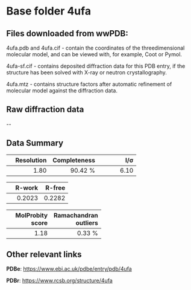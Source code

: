 # Base folder 4ufa

## Files downloaded from wwPDB:

4ufa.pdb and 4ufa.cif - contain the coordinates of the threedimensional molecular model, and can be viewed with, for example, Coot or Pymol.

4ufa-sf.cif - contains deposited diffraction data for this PDB entry, if the structure has been solved with X-ray or neutron crystallography.

4ufa.mtz - contains structure factors after automatic refinement of molecular model against the diffraction data.

## Raw diffraction data

--<br> 

## Data Summary
|   | Resolution | Completeness| I/$\boldsymbol{\sigma}$ |
|---|-------------:|----------------:|--------------:|
|   |1.80|90.42 %|<img width=50/>6.10 |

|   | **R-work**| **R-free**   
|---|-------------:|----------------:|           
||0.2023|0.2282|

|   |**MolProbity<br>score**| **Ramachandran<br>outliers** 
|---|-------------:|----------------:|
||1.18|0.33 %|

## Other relevant links 
**PDBe**:  https://www.ebi.ac.uk/pdbe/entry/pdb/4ufa
 
**PDBr**: https://www.rcsb.org/structure/4ufa 

